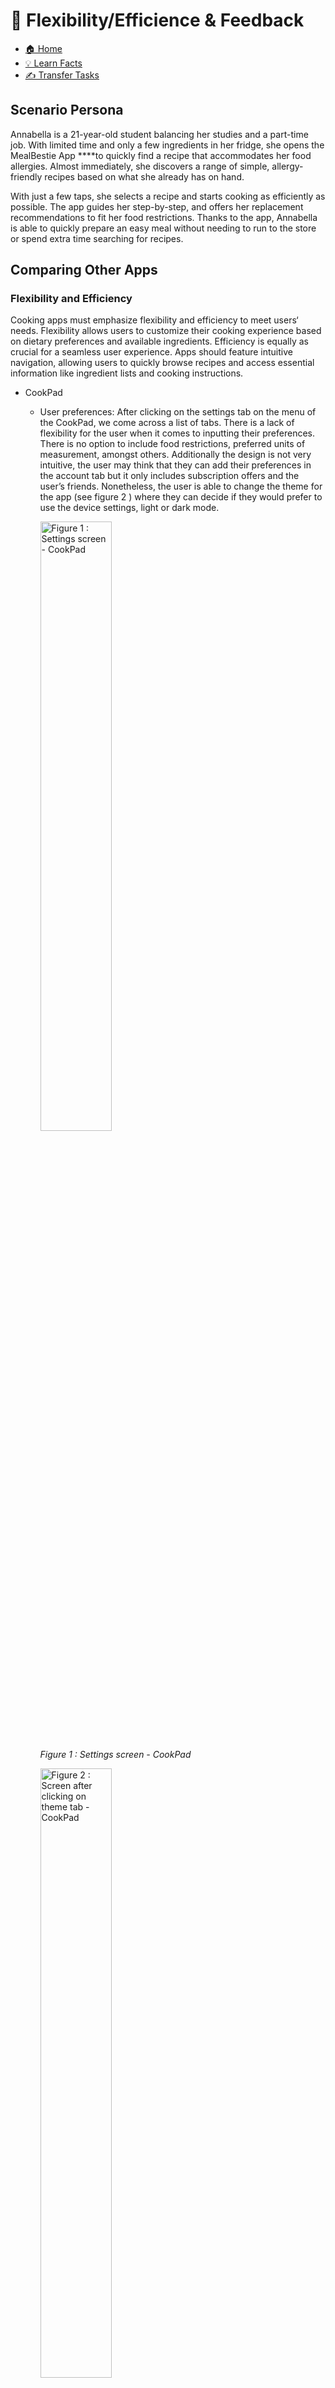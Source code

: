 # 💪 Flexibility/Efficience & Feedback

- [🏠 Home](index.md)
- [💡 Learn Facts](LearnFacts/Learn%20Facts%20SW05.md)
- [✍️ Transfer Tasks ](TransferTasks/Transfer%20Tasks%20SW05.md)

## Scenario Persona

Annabella is a 21-year-old student balancing her studies and a part-time job. With limited time and only a few ingredients in her fridge, she opens the MealBestie App ****to quickly find a recipe that accommodates her food allergies. Almost immediately, she discovers a range of simple, allergy-friendly recipes based on what she already has on hand.

With just a few taps, she selects a recipe and starts cooking as efficiently as possible. The app guides her step-by-step, and offers her replacement recommendations to fit her food restrictions. Thanks to the app, Annabella is able to quickly prepare an easy meal without needing to run to the store or spend extra time searching for recipes.

## Comparing Other Apps

### Flexibility and Efficiency

Cooking apps must emphasize flexibility and efficiency to meet users‘ needs. Flexibility allows users to customize their cooking experience based on dietary preferences and available ingredients. Efficiency is equally as crucial for a seamless user experience. Apps should feature intuitive navigation, allowing users to quickly browse recipes and access essential information like ingredient lists and cooking instructions.

- CookPad
    - User preferences: After clicking on the settings tab on the menu of the CookPad, we come across a list of tabs. There is a lack of flexibility for the user when it comes to inputting their preferences. There is no option to include food restrictions,  preferred units of measurement, amongst others. Additionally the design is not very intuitive, the user may think that they can add their preferences in the account tab but it only includes subscription offers and the user’s friends. Nonetheless, the user is able to change the theme for the app (see figure 2 ) where they can decide if they would prefer to use the device settings, light or dark mode.
    
        <img src="Images/sw05/sw05_7.png" alt="Figure 1 : Settings screen - CookPad" style="width:50%; height:auto;">

        *Figure 1 : Settings screen - CookPad*
        
        <img src="Images/sw05/sw05_11.png" alt="Figure 2 : Screen after clicking on theme tab - CookPad" style="width:50%; height:auto;">
        
        *Figure 2 : Screen after clicking on theme tab - CookPad*
    
- Tasty
    - Recipe selection: Tasty offers a high degree of flexibility when it comes to finding recipes in its massive library where users can filter by cuisine, dietary restrictions, difficulty level, allowing users to find recipes according to their specific needs.
    - Ingredient substitution: There is no flexibility when it comes to ingredient substitutions on specific recipes as you can see on figure 3 . Once you click on a recipe it shows you the reviews, list of ingredients, steps, etc, but there is no opportunity for the user to substitute the ingredients in the case of allergies.
        
        <img src="Images/sw05/sw05_5.jpeg" alt="Figure 3 : Recipe screen - Tasty App" style="width:50%; height:auto;">
        
        *Figure 3 : Recipe screen - Tasty App*
            
        - Lists and grocery shopping capabilities: For some recipes, Tasty allows users to create shopping lists in the app, with an option to sync them to grocery delivery services (Only in the United States).
        - Tasty also has an efficient core feature which is providing step-by-step visual instructions (See figure 4 & 5 below).
        
        <img src="Images/sw05/sw05_9.png" alt="Figure 4 : Recipe Screen - Tasty" style="width:50%; height:auto;">
        
        *Figure 4 : Recipe Screen - Tasty*
        
        <img src="Images/sw05/sw05_8.png" alt="Figure 5 : Screen after clicking on “Start Cooking” button" style="width:50%; height:auto;">
        
        *Figure 5 : Screen after clicking on “Start Cooking” button*
        
        - Additionally, Tasty asks the user in a straightforward manner what their preference is and what is the purpose of them having the app right after they register inside the app. This allows for an efficient incorporation and catering to the user through the app.  (See figures 6 & 7).
        
        <img src="Images/sw05/sw05_10.png" alt="Figure 6 : Display of Tasty App Screen after registering on the app" style="width:50%; height:auto;">
        
        *Figure 6 : Display of Tasty App Screen after registering on the app*
        
        <img src="Images/sw05/sw05_6.png" alt="Figure 7 : Next step after registering on Tasty App, questions on the expectations of the user." style="width:50%; height:auto;">
        
        *Figure 7 : Next step after registering on Tasty App, questions on the expectations of the user.*
    

### Feedback

Apps can significantly enhance user experience by integrating comprehensive feedback mechanisms. Users should be able to leave ratings and reviews not only on recipes but also on the app‘s features and usability. Incorporating a real-time feedback feature enables users to report issues or suggest improvements directly within the app.

- CookPad
    
    CookPad offers a user-friendly feedback system accessible directly from the menu screen. Users can easily find the intuitive "Send feedback" tab, where they can write and submit their comments (See figures 8 & 9). The app also provides a mechanism for reporting other users' content. When viewing a user's post (recipe), there's an option to report inappropriate content. However, this action automatically blocks the reported user on your account, sending the report to the app simultaneously (See figure 10).
    
    <img src="Images/sw05/sw05_4.png" alt="Figure 8: CookPad Menu View" style="width:50%; height:auto;">
    
    *Figure 8: CookPad Menu View*
    
    <img src="Images/sw05/sw05_2.png" alt="Figure 9 : CookPad “Send Feedback” Screen" style="width:50%; height:auto;">
    
    *Figure 9 : CookPad “Send Feedback” Screen*
    
    <img src="Images/sw05/sw05_1.png" alt="Figure 10 : Screen when reporting & blocking a user - CookPad App" style="width:50%; height:auto;">
    
    *Figure 10 : Screen when reporting & blocking a user - CookPad App*
    
- Tasty
    
    Tasty allows users to leave feedback on recipes through ratings and reviews.
    
    For app-related feedback, Tasty offers a section in the settings with an "Email Tasty Support" button. However, this action only works if your device meets certain configuration requirements (see figure 11 below).
    
    This approach to feedback is problematic. Users are restricted and can't communicate directly through the app, potentially leading to frustration. A well-designed app would offer more feedback options or provide clear instructions to resolve any configuration issues.
    
    <img src="Images/sw05/sw05_3.png" alt="Figure 11 : Feedback screen displaying error - Tasty App" style="width:50%; height:auto;">

    *Figure 11 : Feedback screen displaying error - Tasty App*
    

| Scenario-part | Finding / Description | Garret-L / Severity | Proposal  |
| --- | --- | --- | --- |
| Input your preferences in the settings of the app. (See Figure 1 & 2) | Anabella goes to the menu on the CookPad app to find the settings of the app. She presses the settings button and sees a folder/button called Theme where she can adjust the theme of the app (Dark/Light mode), when she clicks on the “about the app“ folder/button she only sees the licenses and app information but no folder/button is found where she can input details about her preferences aside from the theme.  | User needs / Critical Problem | Anabella misses the ability to input her food restrictions, diet, allergies, metric system, amongst other relevant preferences (Flexibility). |
| Sending feedback through the app. (See Figure 8 & 9) | Anabella wants to send feedback about the lack of flexibility regarding preferences on the CookPad app. She goes to the menu and sees a “Send feedback“ button.  | Interaction Design / Good | Anabella likes that she didn‘t have to look for the feedback section for too long as it usually is inside the settings and then in the help & support section. (Efficiency) |
| Reporting a user on the app. (See Figure 10) | Anabella was scrolling through recipes when she found a user on CookPad who copied her recipe and didn‘t give her credit, she wants to report the user so she presses the “…“ on the users recipe and proceeds to report and block the user. This „ report and block“ occurs simultaneously so she can’t report without blocking. | Interface Design / Minor Problem | Anabella wishes she could just report the user/ recipe instead of reporting and blocking simultaneously, she would like to be able to follow up on the corrective action from CookPad but the design doesn‘t offer her the flexibility. (Flexibility) |
| Replacing an ingredient in a recipe (See figure 3) | Annabella finds a recipe that catches her eye. She clicks on it and is immediately dissapointed when she sees in the ingredient list an ingredient she is allergic to and no replacements are available on the display.  | Functional Specifications / Serious Problem | Annabella wishes she could replace that ingredient for something else instead of having to look for a new recipe. |

## Implementation of Ideas in The App

### Flexibility and Efficiency in MealBestie

- User Preferences: The user can make changes on their preferences  through the user preferences tab in the profile menu/screen. This user preferences tab allows the user to input/edit their food restrictions, allergies, preffered measurement units, and language.  Allowing for ultimate flexibility and an efficient catering of the users’ needs.

<img src="Images/sw05/sw05_12.png" alt="Screenshot 2024-10-22 233349.png" style="width:50%; height:auto;">

- Ingredient Substitution: Recipes should be catered to the users according to their food restrictions and inside their users preferences. Nonetheless, if the user forgot about something and came across an ingredient they disliked in a recipe, there will be a “…” next to the ingredients on the list which will let the user know if they can exclude the ingredient for the recipe or if the ingredient cannot be excluded then it will offer replacement recommendations.

<img src="Images/sw05/sw05_5.png" alt="Screenshot 2024-10-22 232707.png" style="width:50%; height:auto;">

### Feedback in MealBestie

- Ingredient Substitution Complaint/Feedback : After the user skims through the ingredient substitution and sees that the system did not provide successful recommendations they can report this directly on the recipe screen.

<img src="Images/sw05/sw05_13.png" alt="Screenshot 2024-10-23 000033.png" style="width:50%; height:auto;">

- App Feedback: After a successful cooking session, Annabelle wants to provide her feedback on the efficiency of the app so she goes to the profile menu/screen and taps the “Send us Feedback” tab to write her thoughts and recommendations for improvement, after pressing send, her screen displays a message pop up message, letting her know that her feedback was received.

<img src="Images/sw05/sw05_16.png" alt="Screenshot 2024-10-23 at 11.20.03.png" style="width:50%; height:auto;">
